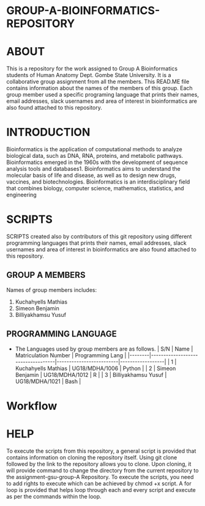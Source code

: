 # GROUP-A-BIOINFORMATICS-REPOSITORY
# ABOUT
This is a repository for the work assigned to Group A Bioinformatics students of Human Anatomy Dept. Gombe State University. It is a collaborative group assignment from all the members. This READ.ME file contains information about the names of the members of this group. Each  group member used a specific programing language that prints their names, email addresses, slack usernames and area of interest in bioinformatics are also found attached to this repository. 
# INTRODUCTION
Bioinformatics is the application of computational methods to analyze biological data, such as DNA, RNA, proteins, and metabolic pathways. Bioinformatics emerged in the 1960s with the development of sequence analysis tools and databases1. Bioinformatics aims to understand the molecular basis of life and disease, as well as to design new drugs, vaccines, and biotechnologies. Bioinformatics is an interdisciplinary field that combines biology, computer science, mathematics, statistics, and engineering
# SCRIPTS
SCRIPTS created also by contributors of this git repository using different programming languages that prints their names, email addresses, slack usernames and area of interest in bioinformatics are also found attached to this repository.
## GROUP A MEMBERS 
Names of group members includes:
1. Kuchahyells Mathias
2. Simeon Benjamin
3. Billiyakhamsu Yusuf
## PROGRAMMING LANGUAGE
* The Languages used by group members are as follows.
| S/N    | Name                              | Matriculation Number    | Programming Lang |
|--------|-----------------------------------|-------------------------|------------------|
|   1    | Kuchahyells Mathias               | UG18/MDHA/1006          |  Python          |
|   2    | Simeon Benjamin                   | UG18/MDHA/1012          |  R               |
|   3    | Billiyakhamsu Yusuf               | UG18/MDHA/1021          |  Bash            |
# Workflow
# HELP
To execute the scripts from this repository, a general script is provided that contains information on cloning the repository itself. Using git clone followed by the link to the repository allows you to clone. Upon cloning, it will provide command to change the directory from the current repository to the assignment-gsu-group-A Repository. To execute the scripts, you need to add rights to execute which can be achieved by chmod +x script. A for loop is provided that helps loop through each and every script and execute as per the commands within the loop.

